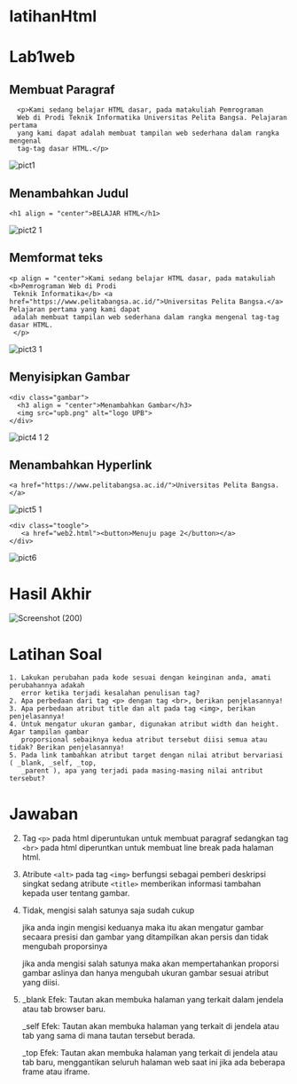 # latihanHtml
# Lab1web

## Membuat Paragraf
```
  <p>Kami sedang belajar HTML dasar, pada matakuliah Pemrograman
  Web di Prodi Teknik Informatika Universitas Pelita Bangsa. Pelajaran pertama
  yang kami dapat adalah membuat tampilan web sederhana dalam rangka mengenal
  tag-tag dasar HTML.</p>
```

![pict1]()

## Menambahkan Judul
```
<h1 align = "center">BELAJAR HTML</h1>
```
![pict2 1](https://raw.githubusercontent.com/faizfauzimuzakki/dkufgw/main/gambar3.jpg?token=GHSAT0AAAAAACILOCEPQJMYUYH22FSNJMVAZI3CEKA)

## Memformat teks
```
<p align = "center">Kami sedang belajar HTML dasar, pada matakuliah <b>Pemrograman Web di Prodi
 Teknik Informatika</b> <a href="https://www.pelitabangsa.ac.id/">Universitas Pelita Bangsa.</a> Pelajaran pertama yang kami dapat
 adalah membuat tampilan web sederhana dalam rangka mengenal tag-tag dasar HTML.
 </p>
```

![pict3 1](https://raw.githubusercontent.com/faizfauzimuzakki/dkufgw/main/gambar1.jpg?token=GHSAT0AAAAAACILOCEPJVYY5LFG7DTIZFAKZI3CG4A)


## Menyisipkan Gambar
```
<div class="gambar">
  <h3 align = "center">Menambahkan Gambar</h3>
  <img src="upb.png" alt="logo UPB">
</div>
```

![pict4 1](https://raw.githubusercontent.com/faizfauzimuzakki/dkufgw/main/gambar5.jpg?token=GHSAT0AAAAAACILOCEP4TAGEAT4R2HP5MJ2ZI3CH7Q)
2

## Menambahkan Hyperlink
```
<a href="https://www.pelitabangsa.ac.id/">Universitas Pelita Bangsa.</a>
```

![pict5 1](https://raw.githubusercontent.com/faizfauzimuzakki/dkufgw/main/gambar6.jpg?token=GHSAT0AAAAAACILOCEO4YLFCDB4K2WLCOPSZI3CI5Q)

```
<div class="toogle">
   <a href="web2.html"><button>Menuju page 2</button></a>
</div>
```

![pict6](https://raw.githubusercontent.com/faizfauzimuzakki/dkufgw/main/gambar7.jpg?token=GHSAT0AAAAAACILOCEPL5MB2EFHHZ6KO55YZI3CJUA)

# Hasil Akhir

![Screenshot (200)](https://raw.githubusercontent.com/faizfauzimuzakki/dkufgw/main/last.png?token=GHSAT0AAAAAACILOCEPXWER36DIASUZHKCAZI3CKEA)


# Latihan Soal
```
1. Lakukan perubahan pada kode sesuai dengan keinginan anda, amati perubahannya adakah
   error ketika terjadi kesalahan penulisan tag?
2. Apa perbedaan dari tag <p> dengan tag <br>, berikan penjelasannya!
3. Apa perbedaan atribut title dan alt pada tag <img>, berikan penjelasannya!
4. Untuk mengatur ukuran gambar, digunakan atribut width dan height. Agar tampilan gambar
   proporsional sebaiknya kedua atribut tersebut diisi semua atau tidak? Berikan penjelasannya!
5. Pada link tambahkan atribut target dengan nilai atribut bervariasi ( _blank, _self, _top,
   _parent ), apa yang terjadi pada masing-masing nilai antribut tersebut?
```
# Jawaban
2. Tag ```<p>``` pada html diperuntukan untuk membuat paragraf sedangkan tag ```<br>``` pada html diperuntkan untuk membuat line break pada halaman html.
3. Atribute ```<alt>``` pada tag ```<img>``` berfungsi sebagai pemberi deskripsi singkat sedang atribute ```<title>``` memberikan informasi tambahan kepada user tentang       gambar.
4. Tidak, mengisi salah satunya saja sudah cukup

   jika anda ingin mengisi keduanya maka itu akan mengatur gambar secaara presisi dan gambar yang ditampilkan akan persis dan tidak mengubah proporsinya

   jika anda mengisi salah satunya maka akan mempertahankan proporsi gambar aslinya dan hanya mengubah ukuran gambar sesuai atribut yang diisi.
5. _blank
   Efek: Tautan akan membuka halaman yang terkait dalam jendela atau tab browser baru.
   
   _self
   Efek: Tautan akan membuka halaman yang terkait di jendela atau tab yang sama di mana tautan tersebut berada.
   
   _top
   Efek: Tautan akan membuka halaman yang terkait di jendela atau tab baru, menggantikan seluruh halaman web saat ini jika ada beberapa frame atau iframe.

